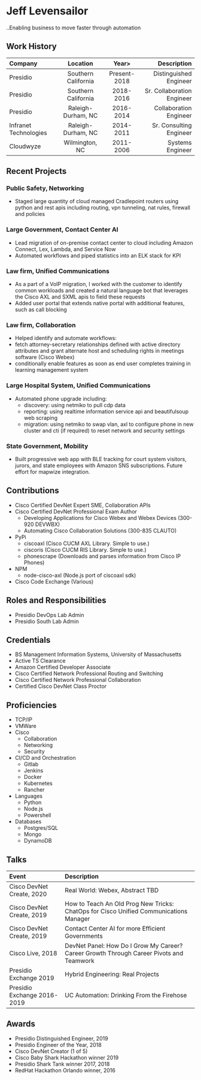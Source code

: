 # Jeff Levensailor

..Enabling business to move faster through automation

## Work History

| Company | Location | Year> | Description |
|:--------|:-------:|:-------:|--------:|
| Presidio | Southern California | Present-2018 | Distinguished Engineer |
| Presidio | Southern California | 2018-2016 | Sr. Collaboration Engineer |
| Presidio | Raleigh-Durham, NC | 2016-2014 | Collaboration Engineer |
| Infranet Technologies | Raleigh-Durham, NC | 2014-2011 | Sr. Consulting Engineer |
| Cloudwyze | Wilmington, NC | 2011-2006 | Systems Engineer |

## Recent Projects

### Public Safety, Networking
- Staged large quantity of cloud managed Cradlepoint routers using python and rest apis including routing, vpn tunneling, nat rules, firewall and policies

### Large Government, Contact Center AI
- Lead migration of on-premise contact center to cloud including Amazon Connect, Lex, Lambda, and Service Now 
- Automated workflows and piped statistics into an ELK stack for KPI

### Law firm, Unified Communications
- As a part of a VoIP migration, I worked with the customer to identify common workloads and created a natural language bot that leverages the Cisco AXL and SXML apis to field these requests
- Added user portal that extends native portal with additional features, such as call blocking

### Law firm, Collaboration
- Helped identify and automate workflows: 
 - fetch attorney-secretary relationships defined with active directory attributes and grant alternate host and scheduling rights in meetings software (Cisco Webex)
 - conditionally enable features as soon as end user completes training in learning management system
 
### Large Hospital System, Unified Communications
- Automated phone upgrade including: 
  - discovery: using netmiko to pull cdp data
  - reporting: using realtime information service api and beautifulsoup web scraping
  - migration: using netmiko to swap vlan, axl to configure phone in new cluster and cti (if required) to reset network and security settings

### State Government, Mobility
- Built progressive web app with BLE tracking for court system visitors, jurors, and state employees with Amazon SNS subscriptions. Future effort for mapwize integration.

## Contributions

- Cisco Certified DevNet Expert SME, Collaboration APIs
- Cisco Certified DevNet Professional Exam Author
  - Developing Applications for Cisco Webex and Webex Devices (300-920 DEVWBX)
  - Automating Cisco Collaboration Solutions (300-835 CLAUTO)
- PyPi
  - ciscoaxl (Cisco CUCM AXL Library. Simple to use.)
  - ciscoris (Cisco CUCM RIS Library. Simple to use.)
  - phonescrape (Downloads and parses information from Cisco IP Phones)
- NPM
  - node-cisco-axl (Node.js port of ciscoaxl sdk)
- Cisco Code Exchange (Various)

## Roles and Responsibilities

- Presidio DevOps Lab Admin
- Presidio South Lab Admin

## Credentials

- BS Management Information Systems, University of Massachusetts
- Active TS Clearance
- Amazon Certified Developer Associate
- Cisco Certified Network Professional Routing and Switching
- Cisco Certified Network Professional Collaboration
- Certified Cisco DevNet Class Proctor

## Proficiencies

- TCP/IP
- VMWare
- Cisco
  - Collaboration
  - Networking
  - Security
- CI/CD and Orchestration
  - Gitlab
  - Jenkins
  - Docker
  - Kubernetes
  - Rancher
- Languages
  - Python
  - Node.js
  - Powershell
- Databases
  - Postgres/SQL
  - Mongo
  - DynamoDB

## Talks

| Event | Description |
|:--------|:--------|
| Cisco DevNet Create, 2020 | Real World: Webex, Abstract TBD |
| Cisco DevNet Create, 2019 | How to Teach An Old Prog New Tricks: ChatOps for Cisco Unified Communications Manager |
| Cisco DevNet Create, 2019 | Contact Center AI for more Efficient Governments |
| Cisco Live, 2018 | DevNet Panel: How Do I Grow My Career? Career Growth Through Career Pivots and Teamwork |
| Presidio Exchange 2019 | Hybrid Engineering: Real Projects |
| Presidio Exchange 2016-2019 | UC Automation: Drinking From the Firehose |

## Awards

- Presidio Distinguished Engineer, 2019
- Presidio Engineer of the Year, 2018
- Cisco DevNet Creator (1 of 5)
- Cisco Baby Shark Hackathon winner 2019
- Presidio Shark Tank winner 2017, 2018
- RedHat Hackathon Orlando winner, 2016


[CTLive]: <https://www.ciscolive.com/global/on-demand-library.html?#/session/1522770682533001cfEK>
[CTCreate]: <https://developer.cisco.com/devnetcreate/2019/agenda>
[CTExchange]: <https://presidio.com>
